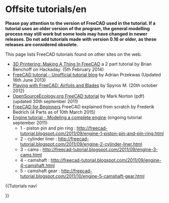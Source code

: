 # Offsite tutorials/en
 **Please pay attention to the version of FreeCAD used in the tutorial. If a tutorial uses an older version of the program, the general modelling process may still work but some tools may have changed in newer releases. Do not add tutorials made with version 0.16 or older, as these releases are considered obsolete.**

This page lists FreeCAD tutorials found on other sites on the web.

-   [3D Printering: Making A Thing In FreeCAD](http://hackaday.com/2014/02/05/3d-printering-making-a-thing-in-freecad-part-i) a 2 part tutorial by Brian Benchoff on Hackaday. (5th February 2014)
-   [FreeCAD tutorial - Unofficial tutorial blog](http://freecad-tutorial.blogspot.it) by Adrian Przekwas (Updated 16th June 2013)
-   [Playing with FreeCAD: Airfoils and Blades](http://linuxaideddesign.blogspot.com.br/2012/10/playing-with-freecad-airfoils-and-blades.html) by Spyros M. (20th october 2012)
-   [OpenSourceEcology.org FreeCAD tutorial](http://opensourceecology.org/w/images/0/00/FreeCAD-3.pdf) by Mark Norton (pdf) (updated 30th september 2011)
-   [FreeCAD for Beginners](http://all3dp.com/authors/frederik-bedrich/) FreeCAD explained from scratch by Frederik Bedrich (4 Parts as of 10th March 2015)
-   [Engine tutorial - Modeling a complete engine](http://freecad-tutorial.blogspot.it/) (ongoing tutorial september 2011):
    -   1 - piston pin and pin ring : <http://freecad-tutorial.blogspot.com/2011/09/engine-1-piston-pin-and-pin-ring.html>
    -   2 - cylinder liner : <http://freecad-tutorial.blogspot.com/2011/09/engine-2-cylinder-liner.html>
    -   3 - cams : <http://freecad-tutorial.blogspot.com/2011/09/engine-3-cams.html>
    -   4 - camshaft : <http://freecad-tutorial.blogspot.com/2011/09/engine-4-camshaft.html>
    -   5 - camshaft gear : <http://freecad-tutorial.blogspot.com/2011/10/engine-5-camshaft-gear.html>


{{Tutorials navi

}} 
